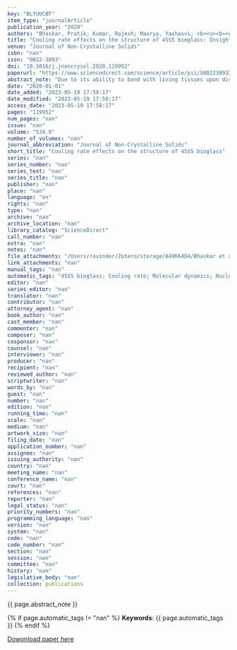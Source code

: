 ```yaml
---
key: "BLYUUCBT"
item_type: "journalArticle"
publication_year: "2020"
authors: "Bhaskar, Pratik; Kumar, Rajesh; Maurya, Yashasvi; <b><u><b><u>Ravinder</u></b>, R.</u></b>; Allu, Amarnath R.; Das, Sumanta; Gosvami, Nitya Nand; Youngman, Randall E.; Bødker, Mikkel S.; Mascaraque, Nerea; Smedskjaer, Morten M.; Bauchy, Mathieu; Krishnan, N. M. Anoop"
title: "Cooling rate effects on the structure of 45S5 bioglass: Insights from experiments and simulations"
venue: "Journal of Non-Crystalline Solids"
isbn: "nan"
issn: "0022-3093"
doi: "10.1016/j.jnoncrysol.2020.119952"
paperurl: "https://www.sciencedirect.com/science/article/pii/S0022309320300697"
abstract_note: "Due to its ability to bond with living tissues upon dissolution, 45S5 bioglass and related compositions materials are extensively used for the replacement, regeneration, and repair of hard tissues in the human body. However, the details of its atomic structure remain debated. This is partially due to the non-equilibrium nature of glasses, as their non-crystalline structure is highly dependent on their thermal history, namely, the cooling rate used during quenching. Herein, combining molecular dynamics (MD) simulations with cooling rates ranging over several orders of magnitude and experimental studies using nuclear magnetic resonance (NMR), we investigate the structure of the nominal 45S5 bioglass composition. These results suggest that the MD simulation results when extrapolated to experimental cooling rates can provide a reasonable estimate of the structure of 45S5 bioglass. Finally, based on these results, we suggest the propensity of the phosphate group to form isolated orthophosphate species. Overall, these results reconcile the simulation and experimental results on the structure of 45S5 bioglass, and particularly on the speciation of the phosphate group, which may be key in controlling the bioactivity of 45S5 bioglass."
date: "2020-01-01"
date_added: "2023-05-19 17:58:17"
date_modified: "2023-05-19 17:58:17"
access_date: "2023-05-19 17:58:17"
pages: "119952"
num_pages: "nan"
issue: "nan"
volume: "534.0"
number_of_volumes: "nan"
journal_abbreviation: "Journal of Non-Crystalline Solids"
short_title: "Cooling rate effects on the structure of 45S5 bioglass"
series: "nan"
series_number: "nan"
series_text: "nan"
series_title: "nan"
publisher: "nan"
place: "nan"
language: "en"
rights: "nan"
type: "nan"
archive: "nan"
archive_location: "nan"
library_catalog: "ScienceDirect"
call_number: "nan"
extra: "nan"
notes: "nan"
file_attachments: "/Users/ravinder/Zotero/storage/A49K64D4/Bhaskar et al. - 2020 - Cooling rate effects on the structure of 45S5 biog.pdf; /Users/ravinder/Zotero/storage/UU7VCLZ4/S0022309320300697.html"
link_attachments: "nan"
manual_tags: "nan"
automatic_tags: "45S5 bioglass; Cooling rate; Molecular dynamics; Nuclear magnetic resonance"
editor: "nan"
series_editor: "nan"
translator: "nan"
contributor: "nan"
attorney_agent: "nan"
book_author: "nan"
cast_member: "nan"
commenter: "nan"
composer: "nan"
cosponsor: "nan"
counsel: "nan"
interviewer: "nan"
producer: "nan"
recipient: "nan"
reviewed_author: "nan"
scriptwriter: "nan"
words_by: "nan"
guest: "nan"
number: "nan"
edition: "nan"
running_time: "nan"
scale: "nan"
medium: "nan"
artwork_size: "nan"
filing_date: "nan"
application_number: "nan"
assignee: "nan"
issuing_authority: "nan"
country: "nan"
meeting_name: "nan"
conference_name: "nan"
court: "nan"
references: "nan"
reporter: "nan"
legal_status: "nan"
priority_numbers: "nan"
programming_language: "nan"
version: "nan"
system: "nan"
code: "nan"
code_number: "nan"
section: "nan"
session: "nan"
committee: "nan"
history: "nan"
legislative_body: "nan"
collection: publications
---
```




<!--  -->

{{ page.abstract_note }}


{% if page.automatic_tags != "nan" %}
__Keywords__: {{ page.automatic_tags }}
{% endif %}


[Dowonload paper here](https://www.sciencedirect.com/science/article/pii/S0022309320300697)

